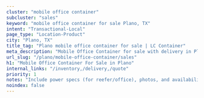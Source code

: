 ```yaml
---
cluster: "mobile office container"
subcluster: "sales"
keyword: "mobile office container for sale Plano, TX"
intent: "Transactional-Local"
page_type: "Location-Product"
city: "Plano, TX"
title_tag: "Plano mobile office container for sale | LC Container"
meta_description: "Mobile Office Container for sale with delivery in Plano, TX. LC Container — local Since 2003. Get pricing today."
url_slug: "/plano/mobile-office-container/sales"
h1: "Mobile Office Container For Sale in Plano"
internal_links: "/inventory,/delivery,/quote"
priority: 1
notes: "Include power specs (for reefer/office), photos, and availability."
noindex: false
---
```


<!-- TODO: Add unique city/inventory copy, images, and internal links here. -->
